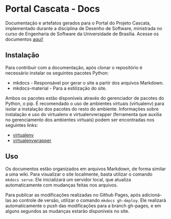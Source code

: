 # Portal Cascata - Docs
Documentação e artefatos gerados para o Portal do Projeto Cascata, implementado durante a disciplina de Desenho de Software, ministrada no curso de Engenharia de Software da Universidade de Brasília. Acesse os documentos [aqui!](https://projeto-cascata.github.io/portal-cascata-docs/)

## Instalação
Para contribuir com a documentação, após clonar o repositório é necessário instalar os seguintes pacotes Python:
* mkdocs - Responsável por gerar o site a partir dos arquivos Markdown.
* mkdocs-material - Para a estilização do site.

Ambos os pacotes estão disponíveis através do gerenciador de pacotes do Python, o pip. É recomendado o uso de ambientes virtuais (virtualenv) para isolar a instalação dos pacotes do resto do ambiente. Informações sobre instalação e uso do virtualenv e virtualenvwrapper (ferramenta que auxilia no gerenciamento dos ambientes virtuais) podem ser encontradas nos seguintes links:
* [virtualenv](https://virtualenv.pypa.io/en/stable/installation/)
* [virtualenvwrapper](https://virtualenvwrapper.readthedocs.io/en/latest/install.html/)

## Uso
Os documentos estão organizados em arquivos Markdown, de forma similar a uma wiki. Para visualizar o site localmente, basta utilizar o comando `mkdocs serve`. Ele inicializará um servidor local, que atualiza automaticamente com mudanças feitas nos arquivos.

Para publicar as modificações realizadas no Github Pages, após adicioná-las ao controle de versão, utilizar o comando `mkdocs gh-deploy`. Ele realizará automaticamente o _push_ das modificações para a branch gh-pages, e em alguns segundos as mudanças estarão disponíveis no site.
